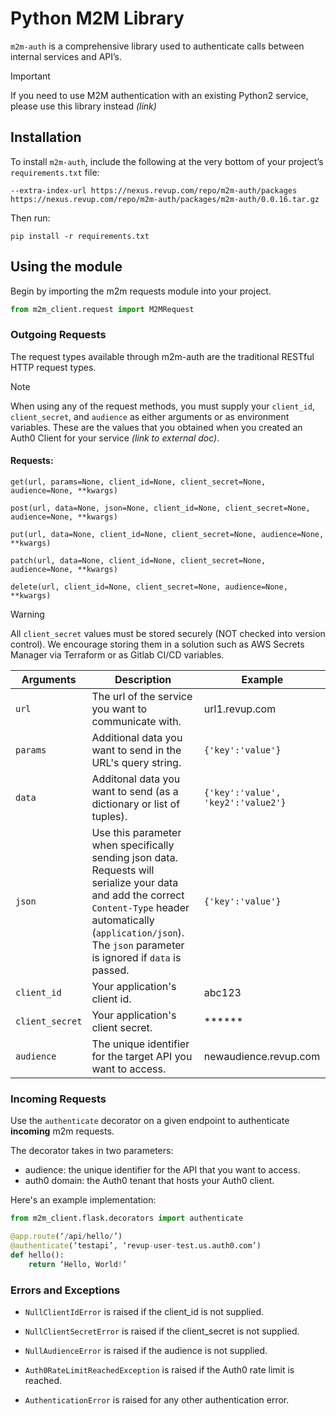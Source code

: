 # Python M2M Library

`m2m-auth` is a comprehensive library used to authenticate calls between internal services and API’s.

> [!IMPORTANT]
> If you need to use M2M authentication with an existing Python2 service, please use this library instead *(link)*

## Installation

To install `m2m-auth`, include the following at the very bottom of your project’s `requirements.txt` file:

```
--extra-index-url https://nexus.revup.com/repo/m2m-auth/packages
https://nexus.revup.com/repo/m2m-auth/packages/m2m-auth/0.0.16.tar.gz
```

Then run:

```
pip install -r requirements.txt
```

## Using the module

Begin by importing the m2m requests module into your project.

```python
from m2m_client.request import M2MRequest
```

### Outgoing Requests

The request types available through m2m-auth are the traditional RESTful HTTP request types.

> [!NOTE]
> When using any of the request methods, you must supply your `client_id`, `client_secret`, and `audience` as either arguments or as environment variables. These are the values that you obtained when you created an Auth0 Client for your service *(link to external doc)*.

#### Requests:

`get(url, params=None, client_id=None, client_secret=None, audience=None, **kwargs)`

`post(url, data=None, json=None, client_id=None, client_secret=None, audience=None, **kwargs)`

`put(url, data=None, client_id=None, client_secret=None, audience=None, **kwargs)`

`patch(url, data=None, client_id=None, client_secret=None, audience=None, **kwargs)`

`delete(url, client_id=None, client_secret=None, audience=None, **kwargs)`

> [!WARNING]
> All `client_secret` values must be stored securely (NOT checked into version control). We encourage storing them in a solution such as AWS Secrets Manager via Terraform or as Gitlab CI/CD variables.


| Arguments | Description | Example
| --- | --- | --- |
| `url` | The url of the service you want to communicate with. | url1.revup.com |
| `params` | Additional data you want to send in the URL's query string. | `{'key':'value'}` |
| `data` | Additonal data you want to send (as a dictionary or list of tuples). | `{'key':'value', 'key2':'value2'}` |
| `json` | Use this parameter when specifically sending json data. Requests will serialize your data and add the correct `Content-Type` header automatically (`application/json`). The `json` parameter is ignored if `data` is passed. | `{'key':'value'}` |
| `client_id` | Your application's client id. | abc123 |
| `client_secret` | Your application's client secret. | ****** |
| `audience` | The unique identifier for the target API you want to access. | newaudience.revup.com |

### Incoming Requests

Use the `authenticate` decorator on a given endpoint to authenticate **incoming** m2m requests.

The decorator takes in two parameters:
* audience: the unique identifier for the API that you want to access.
* auth0 domain: the Auth0 tenant that hosts your Auth0 client.

Here's an example implementation:

```python
from m2m_client.flask.decorators import authenticate

@app.route(‘/api/hello/’)
@authenticate(‘testapi’, ‘revup-user-test.us.auth0.com’)
def hello():
	return ‘Hello, World!’
```

### Errors and Exceptions

* `NullClientIdError` is raised if the client_id is not supplied.
* `NullClientSecretError` is raised if the client_secret is not supplied.
* `NullAudienceError` is raised if the audience is not supplied.

* `Auth0RateLimitReachedException` is raised if the Auth0 rate limit is reached.
* `AuthenticationError` is raised for any other authentication error.
